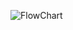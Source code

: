 
![FlowChart](https://user-images.githubusercontent.com/92025005/143035769-d1a63ea8-b8cf-4b2b-9199-8f34938163f4.jpg)
